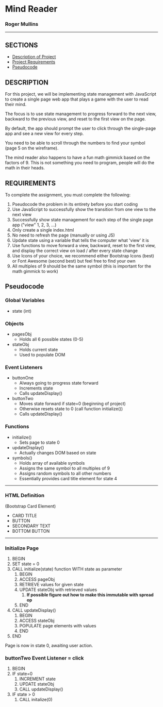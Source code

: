 # Mind Reader
### Roger Mullins
---

## SECTIONS
- [Description of Project](#description)
- [Project Requirements](#requirements)
- [Pseudocode](#pseudocode)

## DESCRIPTION
For this project, we will be implementing state management with JavaScript to create a single page web app that plays a game with the user to read their mind.

The focus is to use state management to progress forward to the next view, backward to the previous view, and reset to the first view on the page.

By default, the app should prompt the user to click through the single-page app and see a new view for every step.

You need to be able to scroll through the numbers to find your symbol (page 5 on the wireframe).

The mind reader also happens to have a fun math gimmick based on the factors of 9. This is not something you need to program, people will do the math in their heads.

## REQUIREMENTS
To complete the assignment, you must complete the following:
1. Pseudocode the problem in its entirety before you start coding
1. Use JavaScript to successfully show the transition from one view to the next view
1. Successfully show state management for each step of the single page app ("view" 1, 2, 3, ...)
1. Only create a single index.html
1. No need to refresh the page (manually or using JS)
1. Update state using a variable that tells the computer what 'view' it is
1. Use functions to move forward a view, backward, reset to the first view, and display the correct view on load / after every state change
1. Use Icons of your choice, we recommend either Bootstrap Icons (best) or Font Awesome (second best) but feel free to find your own
1. All multiples of 9 should be the same symbol (this is important for the math gimmick to work)

## Pseudocode

### Global Variables
- state (int)

### Objects
- pagesObj
    - Holds all 6 possible states (0-5)
- stateObj
    - Holds current state
    - Used to populate DOM

### Event Listeners
- buttonOne
    - Always going to progress state forward
    - Increments state
    - Calls updateDisplay()
- buttonTwo
    - Moves state forward if state=0 (beginning of project)
    - Otherwise resets state to 0 (call function initialize())
    - Calls updateDisplay()

### Functions
- initialize()
    - Sets page to state 0
- updateDisplay()
    - Actually changes DOM based on state
- symbols()
    - Holds array of available symbols
    - Assigns the same symbol to all multiples of 9
    - Assigns random symbols to all other numbers
    - Essentially provides card title element for state 4

---
### HTML Definition
(Bootstrap Card Element)

- CARD TITLE
- BUTTON
- SECONDARY TEXT
- BOTTOM BUTTON
---


### Initialize Page
1. BEGIN
1. SET state = 0
1. CALL initialize(state) function WITH state as parameter
    1. BEGIN
    1. ACCESS pageObj
    1. RETRIEVE values for given state
    1. UPDATE stateObj with retrieved values
        1. **If possible figure out how to make this immutable with spread op**
    1. END
1. CALL updateDisplay()
    1. BEGIN
    1. ACCESS stateObj
    1. POPULATE page elements with values
    1. END
1. END

Page is now in state 0, awaiting user action.

### buttonTwo Event Listener = click
1. BEGIN
1. IF state=0
    1. INCREMENT state
    1. UPDATE stateObj
    1. CALL updateDisplay()
1. IF state > 0
    1. CALL initalize(0)


